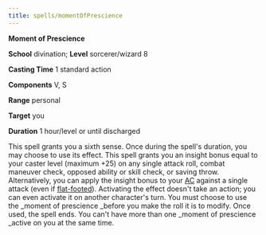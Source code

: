 ```yaml
---
title: spells/momentOfPrescience
---
```

 **Moment of Prescience**

**School** divination; **Level** sorcerer/wizard 8

**Casting Time** 1 standard action

**Components** V, S

**Range** personal

**Target** you

**Duration** 1 hour/level or until discharged

This spell grants you a sixth sense. Once during the spell's duration, you may choose to use its effect. This spell grants you an insight bonus equal to your caster level (maximum +25) on any single attack roll, combat maneuver check, opposed ability or skill check, or saving throw. Alternatively, you can apply the insight bonus to your [AC](../combat#_armor-class) against a single attack (even if [flat-footed](../glossary#_flat-footed)). Activating the effect doesn't take an action; you can even activate it on another character's turn. You must choose to use the _moment of prescience _before you make the roll it is to modify. Once used, the spell ends. You can't have more than one _moment of prescience _active on you at the same time.

